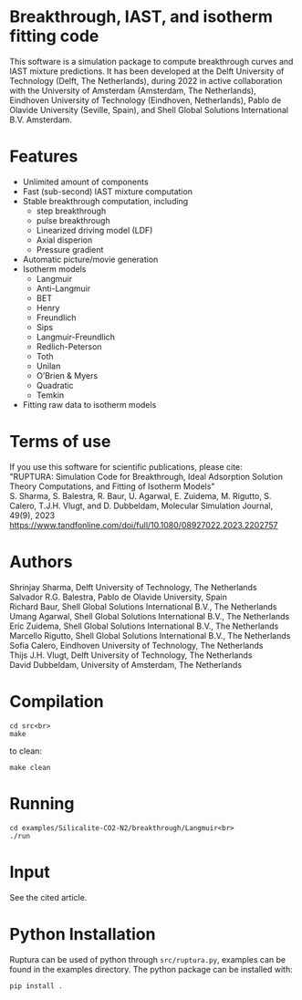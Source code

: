 Breakthrough, IAST, and isotherm fitting code
=============================================

This software is a simulation package to compute breakthrough curves and 
IAST mixture predictions. It has been developed at the Delft University of 
Technology (Delft, The Netherlands), during 2022 in active collaboration
with the University of Amsterdam (Amsterdam, The Netherlands), Eindhoven 
University of Technology (Eindhoven, Netherlands), Pablo de Olavide 
University (Seville, Spain), and Shell Global Solutions International B.V.
Amsterdam.

Features
========
* Unlimited amount of components
* Fast (sub-second) IAST mixture computation
* Stable breakthrough computation, including
  - step breakthrough
  - pulse breakthrough
  - Linearized driving model (LDF)
  - Axial disperion
  - Pressure gradient
* Automatic picture/movie generation
* Isotherm models
  - Langmuir
  - Anti-Langmuir
  - BET
  - Henry
  - Freundlich
  - Sips
  - Langmuir-Freundlich
  - Redlich-Peterson
  - Toth
  - Unilan
  - O’Brien & Myers
  - Quadratic
  - Temkin
* Fitting raw data to isotherm models

Terms of use
============
If you use this software for scientific publications, please cite:<br>
"RUPTURA: Simulation Code for Breakthrough, Ideal Adsorption Solution
Theory Computations, and Fitting of Isotherm Models"<br>
S. Sharma, S. Balestra, R. Baur, U. Agarwal, E. Zuidema, M. Rigutto,
S. Calero, T.J.H. Vlugt, and D. Dubbeldam, 
Molecular Simulation Journal, 49(9), 2023
https://www.tandfonline.com/doi/full/10.1080/08927022.2023.2202757

Authors
=======
Shrinjay Sharma,        Delft University of Technology, The Netherlands<br>
Salvador R.G. Balestra, Pablo de Olavide University, Spain<br>
Richard Baur,           Shell Global Solutions International B.V., The Netherlands<br>
Umang Agarwal,          Shell Global Solutions International B.V., The Netherlands<br>
Eric Zuidema,           Shell Global Solutions International B.V., The Netherlands<br>
Marcello Rigutto,       Shell Global Solutions International B.V., The Netherlands<br>
Sofia Calero,           Eindhoven University of Technology, The Netherlands<br>
Thijs J.H. Vlugt,       Delft University of Technology, The Netherlands<br>
David Dubbeldam,        University of Amsterdam, The Netherlands<br>

Compilation
===========
```
cd src<br>
make 
```

to clean:<br>
```
make clean
```

Running
=======
```
cd examples/Silicalite-CO2-N2/breakthrough/Langmuir<br>
./run
```

Input
=====
See the cited article.

Python Installation
======
Ruptura can be used of python through `src/ruptura.py`, examples can be found in the examples directory.
The python package can be installed with:

```
pip install .
```
